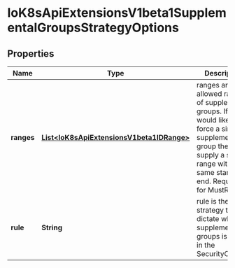 
# IoK8sApiExtensionsV1beta1SupplementalGroupsStrategyOptions

## Properties
Name | Type | Description | Notes
------------ | ------------- | ------------- | -------------
**ranges** | [**List&lt;IoK8sApiExtensionsV1beta1IDRange&gt;**](IoK8sApiExtensionsV1beta1IDRange.md) | ranges are the allowed ranges of supplemental groups.  If you would like to force a single supplemental group then supply a single range with the same start and end. Required for MustRunAs. |  [optional]
**rule** | **String** | rule is the strategy that will dictate what supplemental groups is used in the SecurityContext. |  [optional]



